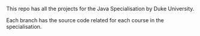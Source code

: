 This repo has all the projects for the Java Specialisation by Duke University.

Each branch has the source code related for each course in the specialisation.